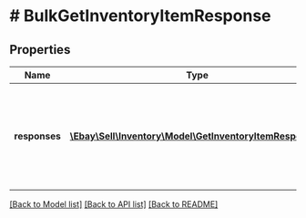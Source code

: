 # # BulkGetInventoryItemResponse

## Properties

Name | Type | Description | Notes
------------ | ------------- | ------------- | -------------
**responses** | [**\Ebay\Sell\Inventory\Model\GetInventoryItemResponse[]**](GetInventoryItemResponse.md) | This is the base container of the bulkGetInventoryItem response. The results of each attempted inventory item retrieval is captured under this container. | [optional]

[[Back to Model list]](../../README.md#models) [[Back to API list]](../../README.md#endpoints) [[Back to README]](../../README.md)
